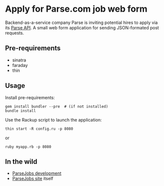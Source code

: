 # Apply for Parse.com job web form

Backend-as-a-service company Parse is inviting potential hires to apply
via its [Parse API](https://parse.com/jobs#api). A small web form application 
for sending JSON-formated post requests.

## Pre-requirements

* sinatra
* faraday
* thin

## Usage

Install pre-requirements:

    gem install bundler --pre  # (if not installed)
    bundle install

Use the Rackup script to launch the application:

    thin start -R config.ru -p 8080

or

    ruby myapp.rb -p 8080

## In the wild

* [ParseJobs development](https://github.com/zh/parsejobs)
* [ParseJobs site](http://parsejobs.herokuapp.com/) itself
